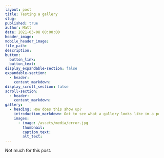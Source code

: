 ```yaml
---
layout: post
title: Testing a gallery
slug:
published: true
author: Matt
date: 2021-03-08 00:00:00
header_image:
mobile_header_image:
file_path:
description:
button:
  button_link:
  button_text:
display_expandable-section: false
expandable-section:
  - header:
    content_markdown:
display_scroll_section: false
scroll-section:
  - header:
    content_markdown:
gallery:
  - heading: How does this show up?
    introduction_markdown: Got to see what a gallery looks like in a post.
    images:
      - image: /assets/media/error.jpg
        thumbnail:
        caption_text:
        alt_text:
---
```

Not much for this post.
